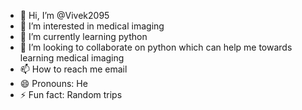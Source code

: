 - 👋 Hi, I’m @Vivek2095
- 👀 I’m interested in medical imaging
- 🌱 I’m currently learning python
- 💞️ I’m looking to collaborate on python which can help me towards learning medical imaging 
- 📫 How to reach me email
- 😄 Pronouns: He
- ⚡ Fun fact: Random trips

<!---
Vivek2095/Vivek2095 is a ✨ special ✨ repository because its `README.md` (this file) appears on your GitHub profile.
You can click the Preview link to take a look at your changes.
--->
